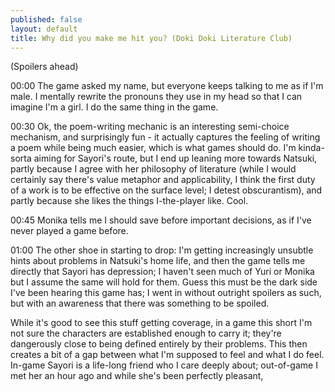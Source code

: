 ```yaml
---
published: false
layout: default
title: Why did you make me hit you? (Doki Doki Literature Club)
---
```

(Spoilers ahead)

00:00 The game asked my name, but everyone keeps talking to me as if I'm male. I mentally rewrite the pronouns they use in my head so that I can imagine I'm a girl. I do the same thing in the game.

00:30 Ok, the poem-writing mechanic is an interesting semi-choice mechanism, and surprisingly fun - it actually captures the feeling of writing a poem while being much easier, which is what games should do. I'm kinda-sorta aiming for Sayori's route, but I end up leaning more towards Natsuki, partly because I agree with her philosophy of literature (while I would certainly say there's value metaphor and applicability, I think the first duty of a work is to be effective on the surface level; I detest obscurantism), and partly because she likes the things I-the-player like. Cool.

00:45 Monika tells me I should save before important decisions, as if I've never played a game before.

01:00 The other shoe in starting to drop: I'm getting increasingly unsubtle hints about problems in Natsuki's home life, and then the game tells me directly that Sayori has depression; I haven't seen much of Yuri or Monika but I assume the same will hold for them. Guess this must be the dark side I've been hearing  this game has; I went in without outright spoilers as such, but with an awareness that there was something to be spoiled.

While it's good to see this stuff getting coverage, in a game this short I'm not sure the characters are established enough to carry it; they're dangerously close to being defined entirely by their problems. This then creates a bit of a gap between what I'm supposed to feel and what I do feel. In-game Sayori is a life-long friend who I care deeply about; out-of-game I met her an hour ago and while she's been perfectly pleasant, 